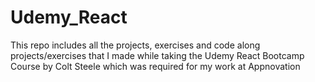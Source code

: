 # Udemy_React
This repo includes all the projects, exercises and code along projects/exercises that I made while taking the Udemy React Bootcamp Course by Colt Steele 
which was required for my work at Appnovation
